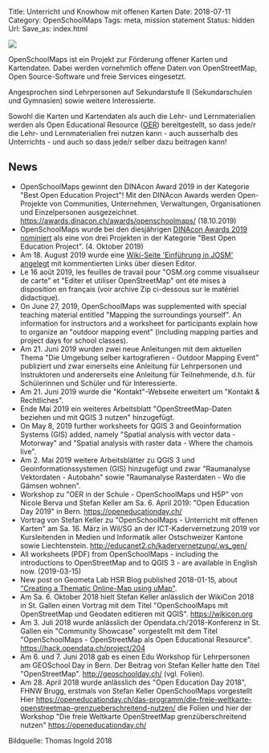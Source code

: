 Title: Unterricht und Knowhow mit offenen Karten
Date: 2018-07-11
Category: OpenSchoolMaps
Tags: meta, mission statement
Status: hidden
Url:
Save_as: index.html

![]({filename}/images/schoolkids.jpg)

OpenSchoolMaps ist ein Projekt zur Förderung offener Karten und Kartendaten. 
Dabei werden vornehmlich offene Daten von OpenStreetMap, Open Source-Software 
und freie Services eingesetzt.

Angesprochen sind Lehrpersonen auf Sekundarstufe II (Sekundarschulen und 
Gymnasien) sowie weitere Interessierte.

Sowohl die Karten und Kartendaten als auch die Lehr- und Lernmaterialien werden 
als Open Educational Resource ([OER](https://de.wikipedia.org/wiki/Open_Educational_Resources)) 
bereitgestellt, so dass jede/r die Lehr- und Lernmaterialien frei nutzen kann - 
auch ausserhalb des Unterrichts - und auch so dass jede/r selber dazu beitragen 
kann!

## News

- OpenSchoolMaps gewinnt den DINAcon Award 2019 in der Kategorie "Best Open Education Project"! Mit den DINAcon Awards werden Open-Projekte von Communities, Unternehmen, Verwaltungen, Organisationen und Einzelpersonen ausgezeichnet. https://awards.dinacon.ch/awards/openschoolmaps/ (18.10.2019)
- OpenSchoolMaps wurde bei den diesjährigen [DINAcon Awards 2019 nominiert](https://awards.dinacon.ch/shortlist-steht-fest/) als eine von drei Projekten in der Kategorie "Best Open Education Project". (4. Oktober 2019)
- Am 18. August 2019 wurde eine [Wiki-Seite 'Einführung in JOSM' angelegt](https://gitlab.com/openschoolmaps/openschoolmaps.gitlab.io/wikis/Einf%C3%BChrung-in-JOSM) mit kommentierten Links über diesen Editor.
- Le 16 août 2019, les feuilles de travail pour "OSM.org comme visualiseur de carte" et "Editer et utiliser OpenStreetMap" ont été mises à disposition en français (voir archive Zip ci-dessous sur le matériel didactique).
- On June 27, 2019, OpenSchoolMaps was supplemented with special teaching material entitled "Mapping the surroundings yourself". An information for instructors and a worksheet for participants explain how to organize an "outdoor mapping event" (including mapping parties and project days for school classes).
- Am 21. Juni 2019 wurden zwei neue Anleitungen mit dem aktuellen Thema "Die Umgebung selber kartografieren - Outdoor Mapping Event" publiziert und zwar einerseits eine Anleitung für Lehrpersonen und Instruktoren und andererseits eine Anleitung für Teilnehmende, d.h. für Schülerinnen und Schüler und für Interessierte.
- Am 21. Juni 2019 wurde die "Kontakt"-Webseite erweitert um "Kontakt & Rechtliches".
- Ende Mai 2019 ein weiteres Arbeitsblatt "OpenStreetMap-Daten beziehen und mit QGIS 3 nutzen" hinzugefügt.
- On May 8, 2019 further worksheets for QGIS 3 and Geoinformation Systems (GIS) added, namely "Spatial analysis with vector data - Motorway" and "Spatial analysis with raster data - Where the chamois live".
- Am 2. Mai 2019 weitere Arbeitsblätter zu QGIS 3 und Geoinformationssystemen (GIS) hinzugefügt und zwar "Raumanalyse Vektordaten - Autobahn" sowie "Raumanalyse Rasterdaten - Wo die Gämsen wohnen".
- Workshop zu "OER in der Schule - OpenSchoolMaps und H5P" von Nicole Berva und Stefan Keller am Sa. 6. April 2019: "Open Education Day 2019" in Bern. <https://openeducationday.ch/>
- Vortrag von Stefan Keller zu "OpenSchoolMaps - Unterricht mit offenen Karten" am Sa. 16. März in Wil/SG an der ICT-Kadervernetzung 2019 vor Kursleitenden in Medien und Informatik aller Ostschweizer Kantone sowie Liechtenstein. <http://educanet2.ch/kadervernetzung/.ws_gen/>
- All worksheets (PDF) from OpenSchoolMaps - including the introductions to OpenStreetMap and to QGIS 3 - are available in English now. (2019-03-15) 
- New post on Geometa Lab HSR Blog published 2018-01-15, about ["Creating a Thematic Online-Map using uMap"](http://geometalab.tumblr.com/post/182036823612/creating-a-thematic-online-map-using-umap).
- Am Sa. 6. Oktober 2018 hielt Stefan Keller anlässlich der WikiCon 2018 in St. Gallen einen Vortrag mit dem Titel "OpenSchoolMaps mit OpenStreetMap und Geodaten editieren mit QGIS". <https://wikicon.org>
- Am 3. Juli 2018 wurde anlässlich der Opendata.ch/2018-Konferenz in St. Gallen ein "Community Showcase" vorgestellt mit dem Titel "OpenSchoolMaps - OpenStreetMap als Open Educational Resource". <https://hack.opendata.ch/project/204>
- Am 6. und 7. Juni 2018 gab es einen Edu Workshop für Lehrpersonen am GEOSchool Day in Bern. Der Beitrag von Stefan Keller hatte den Titel "OpenStreetMap". <http://geoschoolday.ch/> (vgl. Folien).
- Am 28. April 2018 wurde anlässlich des "Open Education Day 2018", FHNW Brugg, erstmals von Stefan Keller OpenSchoolMaps vorgestellt Hier <https://openeducationday.ch/das-programm/die-freie-weltkarte-openstreetmap-grenzueberschreitend-nutzen/> die Folien und hier der Workshop "Die freie Weltkarte OpenStreetMap grenzüberschreitend nutzen" <https://openeducationday.ch/>

Bildquelle: Thomas Ingold 2018
